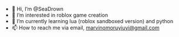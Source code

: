 - 👋 Hi, I’m @SeaDrown
- 👀 I’m interested in roblox game creation
- 🌱 I’m currently learning lua (roblox sandboxed version) and python
- 📫 How to reach me via email, marvinomoruyiuyi@gmail.com

<!---
SeaDrown/SeaDrown is a ✨ special ✨ repository because its `README.md` (this file) appears on your GitHub profile.
You can click the Preview link to take a look at your changes.
--->
